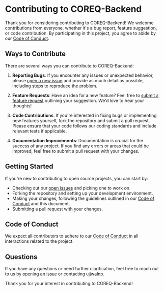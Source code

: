 # Contributing to COREQ-Backend

Thank you for considering contributing to COREQ-Backend! We welcome contributions from everyone, whether it's a bug report, feature suggestion, or code contribution. By participating in this project, you agree to abide by our [Code of Conduct](CODE_OF_CONDUCT.md).

## Ways to Contribute

There are several ways you can contribute to COREQ-Backend:

1. **Reporting Bugs**: If you encounter any issues or unexpected behavior, please [open a new issue](https://github.com/ujjwalnp/COREQ-Backend/issues/new) and provide as much detail as possible, including steps to reproduce the problem.

2. **Feature Requests**: Have an idea for a new feature? Feel free to [submit a feature request](https://github.com/ujjwalnp/COREQ-Backend/issues/new) outlining your suggestion. We'd love to hear your thoughts!

3. **Code Contributions**: If you're interested in fixing bugs or implementing new features yourself, fork the repository and submit a pull request. Please ensure that your code follows our coding standards and include relevant tests if applicable.

4. **Documentation Improvements**: Documentation is crucial for the success of any project. If you find any errors or areas that could be improved, feel free to submit a pull request with your changes.

## Getting Started

If you're new to contributing to open source projects, you can start by:

- Checking out our [open issues](https://github.com/ujjwalnp/COREQ-Backend/issues) and picking one to work on.
- Forking the repository and setting up your development environment.
- Making your changes, following the guidelines outlined in our [Code of Conduct](CODE_OF_CONDUCT.md) and this document.
- Submitting a pull request with your changes.

## Code of Conduct

We expect all contributors to adhere to our [Code of Conduct](CODE_OF_CONDUCT.md) in all interactions related to the project.

## Questions

If you have any questions or need further clarification, feel free to reach out to us by [opening an issue](https://github.com/ujjwalnp/COREQ-Backend/issues/new) or contacting [ujjwalnp]().

Thank you for your interest in contributing to COREQ-Backend!
